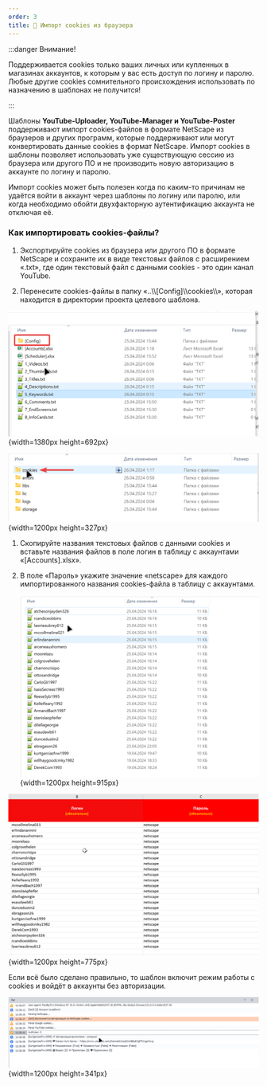 ```yaml
---
order: 3
title: 🍪 Импорт сookies из браузера
---
```


:::danger Внимание!

Поддерживается cookies только ваших личных или купленных в магазинах аккаунтов, к которым у вас есть доступ по логину и паролю. Любые другие cookies сомнительного происхождения использовать по назначению в шаблонах не получится!

:::

Шаблоны **YouTube-Uploader, YouTube-Manager и YouTube-Poster** поддерживают импорт cookies-файлов в формате NetScape из браузеров и других программ, которые поддерживают или могут конвертировать данные cookies в формат NetScape. Импорт cookies в шаблоны позволяет использовать уже существующую сессию из браузера или другого ПО и не производить новую авторизацию в аккаунте по логину и паролю.

Импорт cookies может быть полезен когда по каким-то причинам не удаётся войти в аккаунт через шаблоны по логину или паролю, или когда необходимо обойти двухфакторную аутентификацию аккаунта не отключая её.

### **Как импортировать cookies-файлы?**

1. Экспортируйте cookies из браузера или другого ПО в формате NetScape и сохраните их в виде текстовых файлов с расширением «.txt», где один текстовый файл с данными cookies - это один канал YouTube.

2. Перенесите cookies-файлы в папку «..\\\\\[Config\]\\\\cookies\\\\», которая находится в директории проекта целевого шаблона.

![](./import-youtube-cookies.png){width=1380px height=692px}

![](./import-youtube-cookies-2.png){width=1200px height=327px}



1. Скопируйте названия текстовых файлов с данными cookies и вставьте названия файлов в поле логин в таблицу с аккаунтами «\[Accounts\].xlsx».

2. В поле «Пароль» укажите значение «netscape» для каждого импортированного названия cookies-файла в таблицу с аккаунтами.

   ![](./import-youtube-cookies-3.png){width=1200px height=915px}

![](./import-youtube-cookies-4.png){width=1200px height=775px}

Если всё было сделано правильно, то шаблон включит режим работы с cookies и войдёт в аккаунты без авторизации.

![](./import-youtube-cookies-5.png){width=1200px height=341px}